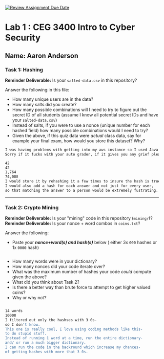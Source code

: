 [![Review Assignment Due Date](https://classroom.github.com/assets/deadline-readme-button-22041afd0340ce965d47ae6ef1cefeee28c7c493a6346c4f15d667ab976d596c.svg)](https://classroom.github.com/a/SPs4PNWX)
# Lab 1 : CEG 3400 Intro to Cyber Security

## Name: Aaron Anderson

### Task 1: Hashing

**Reminder Deliverable:** Is your `salted-data.csv` in this repository?

Answer the following in this file:

* How many unique users are in the data?
* How many salts did you create?
* How many possible combinations will I need to try to figure out the secret ID
  of all students (assume I know all potential secret IDs and have your 
  `salted-data.csv`)
* Instead of salts, if you were to use a nonce (unique number for each hashed
  field) how many possible combinations would I need to try?
* Given the above, if this quiz data were *actual* class data, say for example
  your final exam, how would you store this dataset?  Why?

```bash
I was having problems with getting into my aws instance so I used Java to create the hashes.
Sorry if it fucks with your auto grader, if it gives you any grief please tell me and I can redo it.

42
42
1,764
74,088
I would store it by rehashing it a few times to insure the hash is truely difficult to figure out.
I would also add a hash for each answer and not just for every user,
so that matching the answer to a person would be extremely fustrating.
```

---

### Task 2: Crypto Mining

**Reminder Deliverable:** Is your "mining" code in this repository (`mining/`)?
**Reminder Deliverable:** Is your nonce + word combos in `coins.txt`?

Answer the following:

* Paste your ***nonce+word(s) and hash(s)*** below ( either 3x `000` hashes or 1x `0000`
hash)

```

```

* How many words were in your dictionary?
* How many nonces did your code iterate over?
* What was the maximum number of hashes your code *could* compute given the above?
* What did you think about Task 2?
* Is there a better way than brute force to attempt to get higher valued coins?
* Why or why not?


```bash

14 words
10000
I filtered out only the hashses with 3 0s-
so I don't know.
This one is really cool, I love using coding methods like this-
to do stupid stuff.
Instead of running 1 word at a time, run the entire dictionary-
and/ or run a much bigger dictionary.
I can run the code in the backround which increase my chances-
of getting hashes with more that 3 0s.

```


